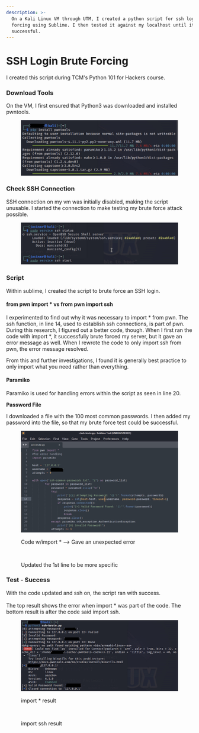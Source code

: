```yaml
---
description: >-
  On a Kali Linux VM through UTM, I created a python script for ssh login brute
  forcing using Sublime. I then tested it against my localhost until it was
  successful.
---
```


# SSH Login Brute Forcing

I created this script during TCM's Python 101 for Hackers course.

### Download Tools

On the VM, I first ensured that Python3 was downloaded and installed pwntools.&#x20;

<div align="left">

<figure><img src="../.gitbook/assets/install_pwntools (2).jpg" alt="" width="563"><figcaption></figcaption></figure>

</div>

### Check SSH Connection

SSH connection on my vm was initially disabled, making the script unusable. I started the connection to make testing my brute force attack possible.

<div align="left">

<figure><img src="../.gitbook/assets/ssh_status_script.jpg" alt="" width="563"><figcaption></figcaption></figure>

</div>

### Script

Within sublime, I created the script to brute force an SSH login.&#x20;

#### from pwn import \* vs from pwn import ssh

I experimented to find out why it was necessary to import \* from pwn. The ssh function, in line 14, used to establish ssh connections, is part of pwn. During this research, I figured out a better code, though. When I first ran the code with import \*, it successfully brute forced my server, but it gave an error message as well. When I rewrote the code to only import ssh from pwn, the error message resolved.

From this and further investigations, I found it is generally best practice to only import what you need rather than everything.

#### Paramiko

Paramiko is used for handling errors within the script as seen in line 20.

**Password File**

I downloaded a file with the 100 most common passwords. I then added my password into the file, so that my brute force test could be successful.

<div align="left">

<figure><img src="../.gitbook/assets/ssh_script_censored.jpg" alt="" width="563"><figcaption><p>Code w/import * --> Gave an unexpected error</p></figcaption></figure>

</div>

<div align="left">

<figure><img src="../.gitbook/assets/Screenshot 2024-01-11 at 1.54.39 PM.jpg" alt="" width="171"><figcaption><p> Updated the 1st line to be more specific</p></figcaption></figure>

</div>

### Test - Success

With the code updated and ssh on, the script ran with success. \
\
The top result shows the error when import \* was part of the code. The bottom result is after the code said import ssh.

<figure><img src="../.gitbook/assets/ssh_brute_success_script.jpg" alt=""><figcaption><p>import * result</p></figcaption></figure>

<div align="left">

<figure><img src="../.gitbook/assets/Screenshot 2024-01-11 at 1.54.58 PM.jpg" alt="" width="375"><figcaption><p>import ssh result</p></figcaption></figure>

</div>
